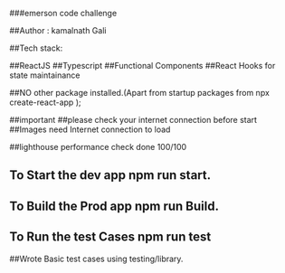 ###emerson code challenge

##Author : kamalnath Gali

##Tech stack:

##ReactJS
##Typescript
##Functional Components
##React Hooks for state maintainance


##NO other package installed.(Apart from startup packages from npx create-react-app );

##important
##please check your internet connection before start
##Images need Internet connection to load


##lighthouse performance check done 100/100

## To Start the dev app npm run start.
## To Build the Prod app npm run Build.

## To Run the test Cases npm run test


##Wrote Basic test cases using testing/library.

